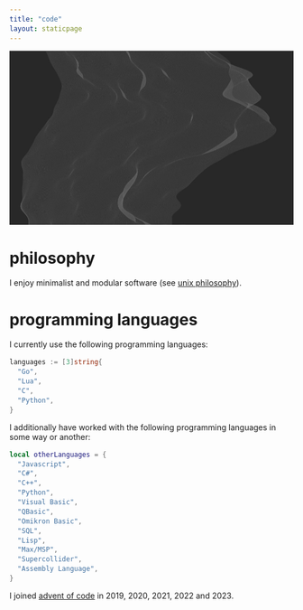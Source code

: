 ```yaml
---
title: "code"
layout: staticpage
---
```


![mesh](/img/mesh.jpg)

# philosophy

I enjoy minimalist and modular software (see [unix philosophy](https://en.wikipedia.org/wiki/Unix_philosophy)).

# programming languages

I currently use the following programming languages:

```go
languages := [3]string{
  "Go",
  "Lua",
  "C",
  "Python",
}
```

I additionally have worked with the following programming languages in some way or another:

```lua
local otherLanguages = {
  "Javascript",
  "C#",
  "C++",
  "Python",
  "Visual Basic",
  "QBasic",
  "Omikron Basic",
  "SQL",
  "Lisp",
  "Max/MSP",
  "Supercollider",
  "Assembly Language",
}
```

I joined [advent of code](https://github.com/usysrc/aoc) in 2019, 2020, 2021, 2022 and 2023.
